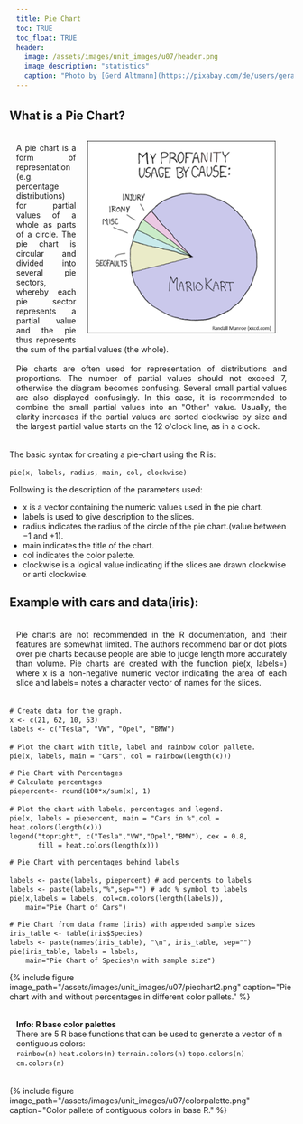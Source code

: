 ```yaml
---
title: Pie Chart
toc: TRUE
toc_float: TRUE
header:
  image: /assets/images/unit_images/u07/header.png
  image_description: "statistics"
  caption: "Photo by [Gerd Altmann](https://pixabay.com/de/users/geralt-9301/?utm_source=link-attribution&utm_medium=referral&utm_campaign=image&utm_content=4705451) [from Pixabay](https://pixabay.com/)"
---
```


<!--more-->
## What is a Pie Chart?
<style>.unit p {text-align: justify;}</style>
<div class="unit">
<img src="piechart1.png" width="334" height="343" align="right" vspace="10" hspace="20">
<p>A pie chart is a form of representation (e.g. percentage distributions) for partial values of a whole as parts of a circle. The pie chart is circular and divided into several pie sectors, whereby each pie sector represents a partial value and the pie thus represents the sum of the partial values (the whole). <br>
<br>
Pie charts are often used for representation of distributions and proportions. The number of partial values should not exceed 7, otherwise the diagram becomes confusing. Several small partial values are also displayed confusingly. In this case, it is recommended to combine the small partial values into an "Other" value. Usually, the clarity increases if the partial values are sorted clockwise by size and the largest partial value starts on the 12 o'clock line, as in a clock.</p></div>

The basic syntax for creating a pie-chart using the R is:

`pie(x, labels, radius, main, col, clockwise)`

Following is the description of the parameters used:
* x is a vector containing the numeric values used in the pie chart.
* labels is used to give description to the slices.
* radius indicates the radius of the circle of the pie chart.(value between −1 and +1).
* main indicates the title of the chart.
* col indicates the color palette.
* clockwise is a logical value indicating if the slices are drawn clockwise or anti clockwise.

## Example with cars and data(iris):
<div class="unit"><p>Pie charts are not recommended in the R documentation, and their features are somewhat limited. The authors recommend bar or dot plots over pie charts because people are able to judge length more accurately than volume. Pie charts are created with the function pie(x, labels=) where x is a non-negative numeric vector indicating the area of each slice and labels= notes a character vector of names for the slices.</p></div>

```
# Create data for the graph.
x <- c(21, 62, 10, 53)
labels <- c("Tesla", "VW", "Opel", "BMW")

# Plot the chart with title, label and rainbow color pallete.
pie(x, labels, main = "Cars", col = rainbow(length(x)))
```
```
# Pie Chart with Percentages
# Calculate percentages
piepercent<- round(100*x/sum(x), 1)

# Plot the chart with labels, percentages and legend.
pie(x, labels = piepercent, main = "Cars in %",col = heat.colors(length(x)))
legend("topright", c("Tesla","VW","Opel","BMW"), cex = 0.8,
       fill = heat.colors(length(x)))
```
```
# Pie Chart with percentages behind labels

labels <- paste(labels, piepercent) # add percents to labels
labels <- paste(labels,"%",sep="") # add % symbol to labels
pie(x,labels = labels, col=cm.colors(length(labels)),
    main="Pie Chart of Cars")
```
```
# Pie Chart from data frame (iris) with appended sample sizes
iris_table <- table(iris$Species)
labels <- paste(names(iris_table), "\n", iris_table, sep="")
pie(iris_table, labels = labels,
    main="Pie Chart of Species\n with sample size")
```
{% include figure image_path="/assets/images/unit_images/u07/piechart2.png" caption="Pie chart with and without percentages in different color pallets." %}

<html>
<head>
<meta name="viewport" content="width=device-width, initial-scale=1">
<style>
div {
  margin-bottom: 15px;
  padding: 4px 12px;
}

.info {
  background-color: #e7f3fe;
  border-left: 6px solid #2196F3;
}

</style>
</head>
<body>
<div class="info">
  <p><strong>Info: R base color palettes</strong>  <br>
  There are 5 R base functions that can be used to generate a vector of n contiguous colors:   <br>
  <code class="language-plaintext highlighter-rouge">rainbow(n)</code>
  <code class="language-plaintext highlighter-rouge">heat.colors(n)</code>
  <code class="language-plaintext highlighter-rouge">terrain.colors(n)</code>
  <code class="language-plaintext highlighter-rouge">topo.colors(n)</code>
  <code class="language-plaintext highlighter-rouge">cm.colors(n)</code>
  </p>
</div>
</body>
</html>
{% include figure image_path="/assets/images/unit_images/u07/colorpalette.png" caption="Color pallete of contiguous colors in base R." %}
